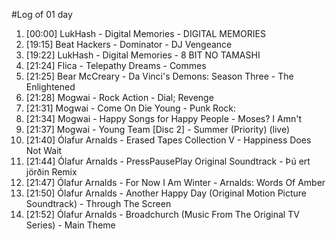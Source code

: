 #Log of 01 day

1. [00:00] LukHash - Digital Memories - DIGITAL MEMORIES
1. [19:15] Beat Hackers - Dominator - DJ Vengeance
1. [19:22] LukHash - Digital Memories - 8 BIT NO TAMASHI
1. [21:24] Flica - Telepathy Dreams - Commes
1. [21:25] Bear McCreary - Da Vinci's Demons: Season Three - The Enlightened
1. [21:28] Mogwai - Rock Action - Dial; Revenge
1. [21:31] Mogwai - Come On Die Young - Punk Rock:
1. [21:34] Mogwai - Happy Songs for Happy People - Moses? I Amn't
1. [21:37] Mogwai - Young Team [Disc 2] - Summer (Priority) (live)
1. [21:40] Ólafur Arnalds - Erased Tapes Collection V - Happiness Does Not Wait
1. [21:44] Ólafur Arnalds - PressPausePlay Original Soundtrack - Þú ert jörðin Remix
1. [21:47] Ólafur Arnalds - For Now I Am Winter - Arnalds: Words Of Amber
1. [21:50] Ólafur Arnalds - Another Happy Day (Original Motion Picture Soundtrack) - Through The Screen
1. [21:52] Ólafur Arnalds - Broadchurch (Music From The Original TV Series) - Main Theme
